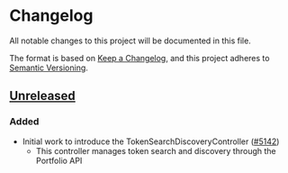 # Changelog

All notable changes to this project will be documented in this file.

The format is based on [Keep a Changelog](https://keepachangelog.com/en/1.0.0/),
and this project adheres to [Semantic Versioning](https://semver.org/spec/v2.0.0.html).

## [Unreleased]

### Added

- Initial work to introduce the TokenSearchDiscoveryController ([#5142](https://github.com/MetaMask/core/pull/5142/))
  - This controller manages token search and discovery through the Portfolio API

[Unreleased]: https://github.com/MetaMask/core/compare/add-mm-portfolio-api...HEAD
